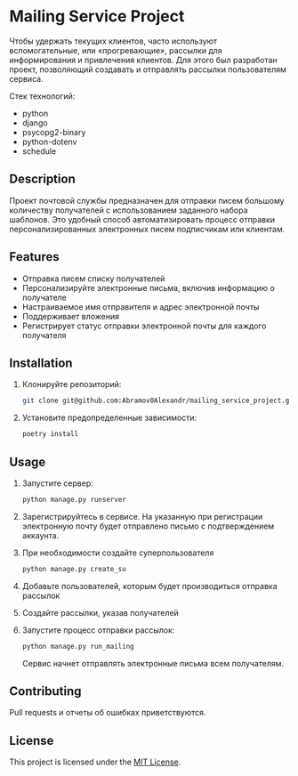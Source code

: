# Mailing Service Project

Чтобы удержать текущих клиентов, часто используют вспомогательные, или «прогревающие», рассылки для информирования и привлечения клиентов.
Для этого был разработан проект, позволяющий создавать и отправлять рассылки пользователям сервиса.

Стек технологий:
   - python
   - django
   - psycopg2-binary
   - python-dotenv
   - schedule
   

## Description
Проект почтовой службы предназначен для отправки писем большому количеству получателей с использованием заданного набора шаблонов. Это удобный способ автоматизировать процесс отправки персонализированных электронных писем подписчикам или клиентам.

## Features

- Отправка писем списку получателей
- Персонализируйте электронные письма, включив информацию о получателе
- Настраиваемое имя отправителя и адрес электронной почты
- Поддерживает вложения
- Регистрирует статус отправки электронной почты для каждого получателя

## Installation

1. Клонируйте репозиторий:

   ```bash
   git clone git@github.com:Abramov0Alexandr/mailing_service_project.git
   ```

2. Установите предопределенные зависимости:

   ```bash
   poetry install
   ```

## Usage

1. Запустите сервер:

   ```bash
   python manage.py runserver
   ```

2. Зарегистрируйтесь в сервисе. На указанную при регистрации электронную почту будет отправлено письмо с подтверждением аккаунта.

3. При необходимости создайте суперпользователя

   ```bash
   python manage.py create_su
   ```

4. Добавьте пользователей, которым будет производиться отправка рассылок

5. Создайте рассылки, указав получателей

6. Запустите процесс отправки рассылок:

   ```bash
   python manage.py run_mailing
   ```

   Сервис начнет отправлять электронные письма всем получателям.

## Contributing

Pull requests и отчеты об ошибках приветствуются.

## License

This project is licensed under the [MIT License](https://opensource.org/licenses/MIT).
